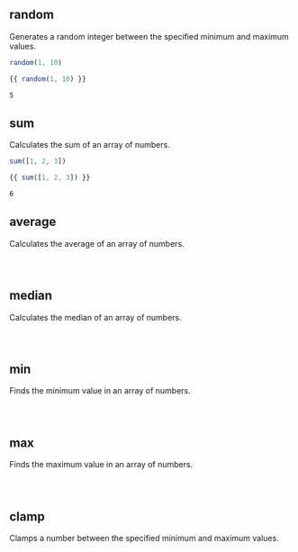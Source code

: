 ## random
Generates a random integer between the specified minimum and maximum values.

```js [js]
random(1, 10)
```

```js [template]
{{ random(1, 10) }}
```

```html [preview]
5
```

## sum
Calculates the sum of an array of numbers.

```js [js]
sum([1, 2, 3])
```

```js [template]
{{ sum([1, 2, 3]) }}
```

```html [preview]
6
```

## average
Calculates the average of an array of numbers.

```js [js]

```

```js [template]

```

```html [preview]

```

## median
Calculates the median of an array of numbers.

```js [js]

```

```js [template]

```

```html [preview]

```

## min
Finds the minimum value in an array of numbers.

```js [js]

```

```js [template]

```

```html [preview]

```

## max
Finds the maximum value in an array of numbers.

```js [js]

```

```js [template]

```

```html [preview]

```

## clamp
Clamps a number between the specified minimum and maximum values.

```js [js]

```

```js [template]

```

```html [preview]

```

